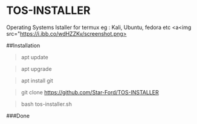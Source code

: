 # TOS-INSTALLER
Operating Systems Istaller for termux eg : Kali, Ubuntu, fedora etc
<a<img src="https://i.ibb.co/wdHZZKv/screenshot.png>

##Installation

> apt update

> apt upgrade

> apt install git

> git clone https://github.com/Star-Ford/TOS-INSTALLER

> bash tos-installer.sh

###Done
